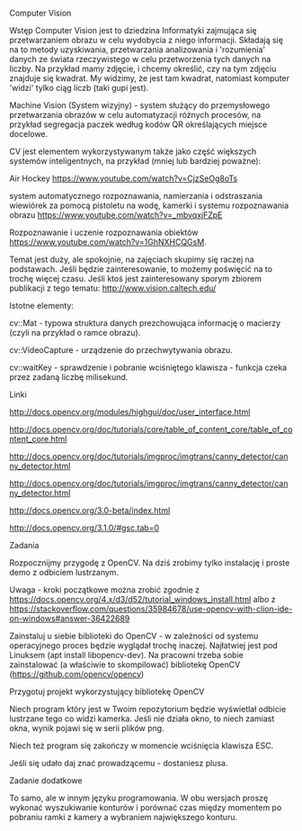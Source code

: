 Computer Vision

Wstęp
Computer Vision jest to dziedzina Informatyki zajmująca się przetwarzaniem obrazu w celu wydobycia z niego informacji. Składają się na to metody uzyskiwania, przetwarzania analizowania i 'rozumienia' danych ze świata rzeczywistego w celu przetworzenia tych danych na liczby. Na przykład mamy zdjęcie, i chcemy określić, czy na tym zdjęciu znajduje się kwadrat. My widzimy, że jest tam kwadrat, natomiast komputer 'widzi' tylko ciąg liczb (taki gupi jest). 

Machine Vision (System wizyjny) - system służący do przemysłowego przetwarzania obrazów w celu automatyzacji różnych procesów, na przykład segregacja paczek według kodów QR określających miejsce docelowe.


CV jest elementem wykorzystywanym także jako część większych systemów inteligentnych, na przykład (mniej lub bardziej poważne):

Air Hockey https://www.youtube.com/watch?v=CjzSeOg8oTs

system automatycznego rozpoznawania, namierzania i odstraszania wiewiórek za pomocą pistoletu na wodę, kamerki i systemu rozpoznawania obrazu https://www.youtube.com/watch?v=_mbvqxjFZpE

Rozpoznawanie i uczenie rozpoznawania obiektów https://www.youtube.com/watch?v=1GhNXHCQGsM.



Temat jest duży, ale spokojnie, na zajęciach skupimy się raczej na podstawach. Jeśli będzie zainteresowanie, to możemy poświęcić na to trochę więcej czasu.
Jeśli ktoś jest zainteresowany sporym zbiorem publikacji z tego tematu: http://www.vision.caltech.edu/


Istotne elementy:
	
cv::Mat - typowa struktura danych prezchowująca informację o macierzy (czyli na przykład o ramce obrazu).

cv::VideoCapture - urządzenie do przechwytywania obrazu.

cv::waitKey - sprawdzenie i pobranie wciśniętego klawisza - funkcja czeka przez zadaną liczbę milisekund.

Linki
	
http://docs.opencv.org/modules/highgui/doc/user_interface.html

http://docs.opencv.org/doc/tutorials/core/table_of_content_core/table_of_content_core.html

http://docs.opencv.org/doc/tutorials/imgproc/imgtrans/canny_detector/canny_detector.html

http://docs.opencv.org/doc/tutorials/imgproc/imgtrans/canny_detector/canny_detector.html

http://docs.opencv.org/3.0-beta/index.html

http://docs.opencv.org/3.1.0/#gsc.tab=0


Zadania


Rozpocznijmy przygodę z OpenCV. Na dziś zrobimy tylko instalację i proste demo z odbiciem lustrzanym.

Uwaga - kroki początkowe można zrobić zgodnie z https://docs.opencv.org/4.x/d3/d52/tutorial_windows_install.html albo z https://stackoverflow.com/questions/35984678/use-opencv-with-clion-ide-on-windows#answer-36422689



	
Zainstaluj u siebie biblioteki do OpenCV - w zależności od systemu operacyjnego proces będzie wyglądał trochę inaczej. Najłatwiej jest pod Linuksem (apt install libopencv-dev). Na pracowni trzeba sobie zainstalować (a właściwie to skompilować) bibliotekę OpenCV (https://github.com/opencv/opencv)
	
Przygotuj projekt wykorzystujący bibliotekę OpenCV
	
Niech program który jest w Twoim repozytorium będzie wyświetlał odbicie lustrzane tego co widzi kamerka. Jeśli nie działa okno, to niech zamiast okna, wynik pojawi się w serii plików png.
	
Niech też program się zakończy w momencie wciśnięcia klawisza ESC.
	
Jeśli się udało daj znać prowadzącemu - dostaniesz plusa.

 


Zadanie dodatkowe

To samo, ale w innym języku programowania. W obu wersjach proszę wykonać wyszukiwanie konturów i porównać czas między momentem po pobraniu ramki z kamery a wybraniem największego konturu.
